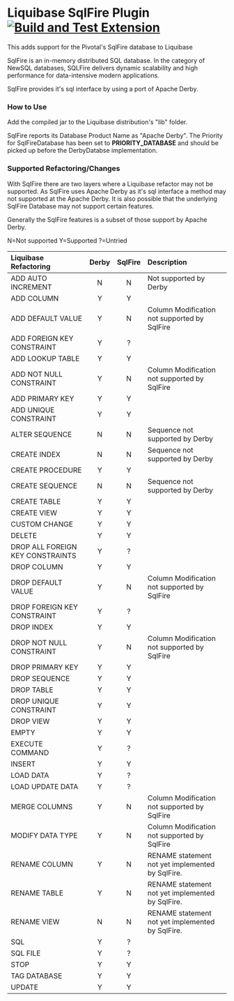 # Liquibase SqlFire Plugin [![Build and Test Extension](https://github.com/liquibase/liquibase-sqlfire/actions/workflows/build.yml/badge.svg)](https://github.com/liquibase/liquibase-sqlfire/actions/workflows/build.yml)
This adds support for the Pivotal's SqlFire database to Liquibase

SqlFire is an in-memory distributed SQL database. In the category of NewSQL databases, SQLFire delivers dynamic scalability and high performance for data-intensive modern applications. 

SqlFire provides it's sql interface by using a port of Apache Derby.


### How to Use

Add the compiled jar to the Liquibase distribution's "lib" folder.

SqlFire reports its Database Product Name as "Apache Derby". The Priority for SqlFireDatabase has been set to **PRIORITY_DATABASE** and should be picked up before the DerbyDatabse implementation.


### Supported Refactoring/Changes
With SqlFire there are two layers where a Liquibase refactor may not be supported. As SqlFire uses Apache Derby as it's sql interface a method may not supported at the Apache Derby. It is also possible that the underlying SqlFire Database may not support certain features.  

Generally the SqlFire features is a subset of those support by Apache Derby.  

N=Not supported
Y=Supported
?=Untried

Liquibase Refactoring|Derby|SqlFire|Description
:--------------------|:---:|:-----:|:----------
ADD AUTO INCREMENT			|N|N|Not supported by Derby
ADD COLUMN					|Y|Y| 
ADD DEFAULT VALUE			|Y|N|Column Modification not supported by SqlFire 
ADD FOREIGN KEY CONSTRAINT	|Y|?| 
ADD LOOKUP TABLE			|Y|Y| 
ADD NOT NULL CONSTRAINT		|Y|N|Column Modification not supported by SqlFire
ADD PRIMARY KEY				|Y|Y| 
ADD UNIQUE CONSTRAINT		|Y|Y| 
ALTER SEQUENCE				|N|N|Sequence not supported by Derby 
CREATE INDEX				|N|N|Sequence not supported by Derby 
CREATE PROCEDURE			|Y|Y| 
CREATE SEQUENCE				|N|N|Sequence not supported by Derby 
CREATE TABLE				|Y|Y| 
CREATE VIEW					|Y|Y| 
CUSTOM CHANGE				|Y|Y| 
DELETE						|Y|Y| 
DROP ALL FOREIGN KEY CONSTRAINTS	|Y|?| 
DROP COLUMN					|Y|Y| 
DROP DEFAULT VALUE			|Y|N|Column Modification not supported by SqlFire 
DROP FOREIGN KEY CONSTRAINT			|Y|?| 
DROP INDEX					|Y|Y| 
DROP NOT NULL CONSTRAINT	|Y|N|Column Modification not supported by SqlFire 
DROP PRIMARY KEY			|Y|Y| 
DROP SEQUENCE				|Y|Y| 
DROP TABLE					|Y|Y| 
DROP UNIQUE CONSTRAINT		|Y|Y| 
DROP VIEW					|Y|Y| 
EMPTY						|Y|Y| 
EXECUTE COMMAND				|Y|?| 
INSERT						|Y|Y| 
LOAD DATA					|Y|?| 
LOAD UPDATE DATA			|Y|?| 
MERGE COLUMNS				|Y|N|Column Modification not supported by SqlFire
MODIFY DATA TYPE			|Y|N|Column Modification not supported by SqlFire
RENAME COLUMN				|Y|N|RENAME statement not yet implemented by SqlFire.
RENAME TABLE				|Y|N|RENAME statement not yet implemented by SqlFire. 
RENAME VIEW					|N|N|RENAME statement not yet implemented by SqlFire.
SQL							|Y|?| 
SQL FILE					|Y|?| 
STOP						|Y|Y| 
TAG DATABASE				|Y|Y| 
UPDATE						|Y|Y| 






